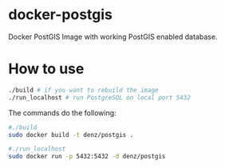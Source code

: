 docker-postgis
==============

Docker PostGIS Image with working PostGIS enabled database.

How to use
==========

```bash
./build # if you want to rebuild the image
./run_localhost # run PostgreSQL on local port 5432
```

The commands do the following:

```bash
#./build
sudo docker build -t denz/postgis .
```

```bash
#./run_localhost
sudo docker run -p 5432:5432 -d denz/postgis
```
